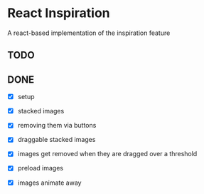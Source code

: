# React Inspiration 

A react-based implementation of the inspiration feature

## TODO


## DONE

* [x] setup
* [x] stacked images
* [x] removing them via buttons
* [x] draggable stacked images
* [x] images get removed when they are dragged over a threshold
* [x] preload images
* [x] images animate away

